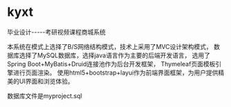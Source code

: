 # kyxt
毕业设计-----考研视频课程商城系统


本系统在模式上选择了B/S网络结构模式，技术上采用了MVC设计架构模式，
数据库选择了MySQL数据库，选择java语言作为主要的后端开发语言，
选用了Spring Boot+MyBatis+Druid连接池作为后台开发框架，
Thymeleaf页面模板引擎进行页面渲染。
使用html5+bootstrap+layui作为前端界面框架，为用户提供精美的UI界面和浏览体验。


数据库文件是myproject.sql
